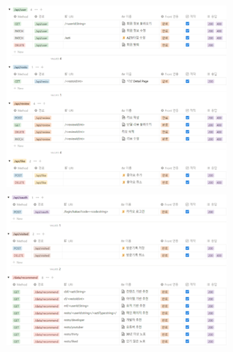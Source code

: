 ![그집어데고_API1](API.assets/%EA%B7%B8%EC%A7%91%EC%96%B4%EB%8D%B0%EA%B3%A0_API1.png)

![그집어데고_API2](API.assets/%EA%B7%B8%EC%A7%91%EC%96%B4%EB%8D%B0%EA%B3%A0_API2.png)